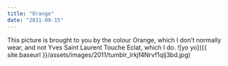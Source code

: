 ```yaml
---
title: "Orange"
date: "2011-09-15"
---
```


This picture is brought to you by the colour Orange, which I don’t normally wear, and not Yves Saint Laurent Touche Eclat, which I do. ![yo yo]({{ site.baseurl }}/assets/images/2011/tumblr_lrkjf4Nrvf1qlj3bd.jpg)
